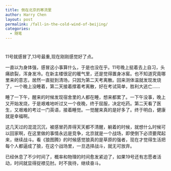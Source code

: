 ```yaml
---
title: 倒在北京的寒流里
author: Harry Chen
layout: post
permalink: /fall-in-the-cold-wind-of-beijing/
categories:
  - 随笔
---
```

# 

11号就感冒了,13号最重,现在刚刚感觉好了点。

一直以为身体强，感冒这小事算什么，于是也没在乎。11号晚上挺着去上自习，头痛欲裂，浑身发冷。在新主楼很足的暖气里，还是觉得置身冰窖。也不知道究竟哪里来的意志，居然一直挺到清场，只因为第二天考离散。回来测体温就发现发烧了，一个晚上没睡着，第二天接着撑着考离散，好在考试简单，胜利大逃亡……

睡了一下午，醒来的时候发现宿舍里的人都在睡，想来都累了。一下午没事，晚上又开始发烧，于是艰难地听过又一个夜晚，终于屈服，决定吃药。第二天看了医生，又艰难的考过一门英语，接着睡觉。一觉醒来真的是好多了。终于明白，健康就是幸福啊。

这几天过的混混沉沉，被感冒药弄得天天都不清醒，躺着的时候，就想什么时候可以回家啊，在这里做的事情永远是竞争，北京就是一个战场，即使倒下必须要爬起来，继续战斗。看《狼图腾》的时候感觉狼真的是草原的强者，现在才觉得生活把每个人都逼成了狼，在这个战场里，一旦选择战斗，就无可放弃。

已经休息了不少时间了，概率和物理的时间愈发紧迫了，如果19号还有志愿者活动，时间就显得捉襟见肘。时不我待，继续奋斗。